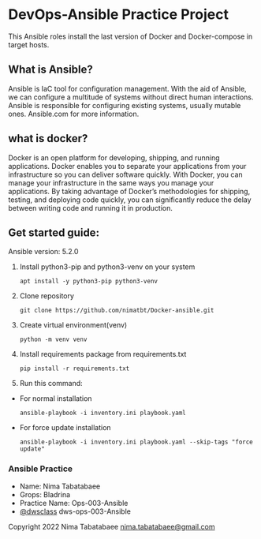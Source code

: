 # DevOps-Ansible Practice Project

This Ansible roles install the last version of Docker and Docker-compose in target hosts.

  ## What is Ansible?

Ansible is IaC tool for configuration management. With the aid of Ansible, we can configure a multitude of systems without direct human interactions.
Ansible is responsible for configuring existing systems, usually mutable ones.
Ansible.com for more information.

  ## what is docker?
 
Docker is an open platform for developing, shipping, and running applications. Docker enables you to separate your applications from your infrastructure so you can deliver software quickly. With Docker, you can manage your infrastructure in the same ways you manage your applications. By taking advantage of Docker’s methodologies for shipping, testing, and deploying code quickly, you can significantly reduce the delay between writing code and running it in production.

  ## Get started guide:

Ansible version: 5.2.0

1) Install python3-pip and python3-venv on your system
    ```
    apt install -y python3-pip python3-venv
    ```

2) Clone repository
   ```
   git clone https://github.com/nimatbt/Docker-ansible.git
   ```

3) Create virtual environment(venv)
    ```
    python -m venv venv
    ```


4) Install requirements package from requirements.txt
   ```
   pip install -r requirements.txt
   ```

5) Run this command:
  - For normal installation
    ```
    ansible-playbook -i inventory.ini playbook.yaml
    ```
    
  - For force update installation
    ```
    ansible-playbook -i inventory.ini playbook.yaml --skip-tags "force update"
    ```
    
    
### Ansible Practice
- Name: Nima Tabatabaee
- Grops: Bladrina
- Practice Name: Ops-003-Ansible
- [@dwsclass](https://github.com/dwsclass) dws-ops-003-Ansible


Copyright 2022 Nima Tabatabaee <nima.tabatabaee@gmail.com>


